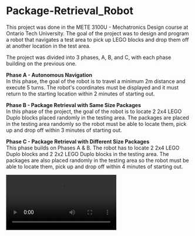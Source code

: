 # Package-Retrieval_Robot

This project was done in the METE 3100U - Mechatronics Design course at Ontario Tech University. The goal of the project was to design and program a robot that navigates a test area to pick up LEGO blocks and drop them off at another location in the test area. 

The project was divided into 3 phases, A, B, and C, with each phase building on the previous one. 

**Phase A - Autonomous Navigation**  
In this phase, the goal of the robot is to travel a minimum 2m distance and execute 5 turns. The robot's coordinates must be displayed and it must return to the starting location within 2 minutes of starting out. 

**Phase B - Package Retrieval with Same Size Packages**  
In this phase of the project, the goal of the robot is to locate 2 2x4 LEGO Duplo blocks placed randomly in the testing area. The packages are placed in the testing area randomly so the robot must be able to locate them, pick up and drop off within 3 minutes of starting out. 

**Phase C - Package Retrieval with Different Size Packages**  
This phase builds on Phases A & B. The robot has to locate 2 2x4 LEGO Duplo blocks and 2 2x2 LEGO Duplo blocks in the testing area. The packages are also placed randomly in the testing area so the robot must be able to locate them, pick up and drop off within 4 minutes of starting out. 

![](Media/Prototype%20Demonstration.mp4)
